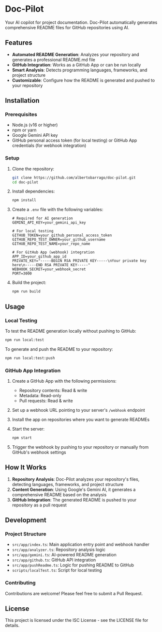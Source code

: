 # Doc-Pilot

Your AI copilot for project documentation. Doc-Pilot automatically generates comprehensive README files for GitHub repositories using AI.

## Features

- **Automated README Generation**: Analyzes your repository and generates a professional README.md file
- **GitHub Integration**: Works as a GitHub App or can be run locally
- **Smart Analysis**: Detects programming languages, frameworks, and project structure
- **Customizable**: Configure how the README is generated and pushed to your repository

## Installation

### Prerequisites

- Node.js (v16 or higher)
- npm or yarn
- Google Gemini API key
- GitHub personal access token (for local testing) or GitHub App credentials (for webhook integration)

### Setup

1. Clone the repository:
   ```bash
   git clone https://github.com/albertobarrago/doc-pilot.git
   cd doc-pilot
   ```

2. Install dependencies:
   ```bash
   npm install
   ```

3. Create a `.env` file with the following variables:
   ```
   # Required for AI generation
   GEMINI_API_KEY=your_gemini_api_key

   # For local testing
   GITHUB_TOKEN=your_github_personal_access_token
   GITHUB_REPO_TEST_OWNER=your_github_username
   GITHUB_REPO_TEST_NAME=your_repo_name

   # For GitHub App (webhook) integration
   APP_ID=your_github_app_id
   PRIVATE_KEY="-----BEGIN RSA PRIVATE KEY-----\nYour private key here\n-----END RSA PRIVATE KEY-----"
   WEBHOOK_SECRET=your_webhook_secret
   PORT=3000
   ```

4. Build the project:
   ```bash
   npm run build
   ```

## Usage

### Local Testing

To test the README generation locally without pushing to GitHub:

```bash
npm run local:test
```

To generate and push the README to your repository:

```bash
npm run local:test:push
```

### GitHub App Integration

1. Create a GitHub App with the following permissions:
   - Repository contents: Read & write
   - Metadata: Read-only
   - Pull requests: Read & write

2. Set up a webhook URL pointing to your server's `/webhook` endpoint

3. Install the app on repositories where you want to generate READMEs

4. Start the server:
   ```bash
   npm start
   ```

5. Trigger the webhook by pushing to your repository or manually from GitHub's webhook settings

## How It Works

1. **Repository Analysis**: Doc-Pilot analyzes your repository's files, detecting languages, frameworks, and project structure
2. **Content Generation**: Using Google's Gemini AI, it generates a comprehensive README based on the analysis
3. **GitHub Integration**: The generated README is pushed to your repository as a pull request

## Development

### Project Structure

- `src/app/index.ts`: Main application entry point and webhook handler
- `src/app/analyzer.ts`: Repository analysis logic
- `src/app/gemini.ts`: AI-powered README generation
- `src/app/github.ts`: GitHub API integration
- `src/app/pushReadme.ts`: Logic for pushing README to GitHub
- `scripts/localTest.ts`: Script for local testing

### Contributing

Contributions are welcome! Please feel free to submit a Pull Request.

## License

This project is licensed under the ISC License - see the LICENSE file for details.